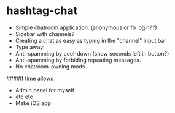 # hashtag-chat

- Simple chatroom application. (anonymous or fb login??)
- Sidebar with channels?
- Creating a chat as easy as typing in the "channel" input bar
- Type away!
- Anti-spamming by cool-down (show seconds left in button?)
- Anti-spamming by forbiding repeating messages.
- No chatroom-owning mods


####If time allows
- Admin panel for myself
- etc etc
- Make iOS app
